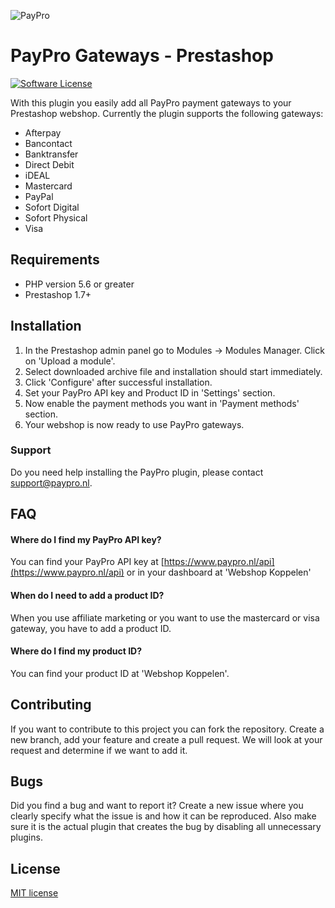 ![PayPro](https://paypro.nl/images/logo-ie.png)

# PayPro Gateways - Prestashop

[![Software License](https://img.shields.io/github/license/paypronl/prestashop-payments-plugin)](LICENSE)

With this plugin you easily add all PayPro payment gateways to your Prestashop webshop. Currently the plugin supports the following gateways:

- Afterpay
- Bancontact
- Banktransfer
- Direct Debit
- iDEAL
- Mastercard
- PayPal
- Sofort Digital
- Sofort Physical
- Visa

## Requirements

- PHP version 5.6 or greater
- Prestashop 1.7+

## Installation

1. In the Prestashop admin panel go to Modules -> Modules Manager. Click on 'Upload a module'.
2. Select downloaded archive file and installation should start immediately.
3. Click 'Configure' after successful installation.
4. Set your PayPro API key and Product ID in 'Settings' section.
5. Now enable the payment methods you want in 'Payment methods' section.
6. Your webshop is now ready to use PayPro gateways.

### Support

Do you need help installing the PayPro plugin, please contact support@paypro.nl.

## FAQ

#### Where do I find my PayPro API key?

You can find your PayPro API key at [https://www.paypro.nl/api](https://www.paypro.nl/api) or in your dashboard at 'Webshop Koppelen'

#### When do I need to add a product ID?

When you use affiliate marketing or you want to use the mastercard or visa gateway, you have to add a product ID.

#### Where do I find my product ID?

You can find your product ID at 'Webshop Koppelen'.

## Contributing

If you want to contribute to this project you can fork the repository. Create a new branch, add your feature and create a pull request. We will look at your request and determine if we want to add it.

## Bugs

Did you find a bug and want to report it? Create a new issue where you clearly specify what the issue is and how it can be reproduced. Also make sure it is the actual plugin that creates the bug by disabling all unnecessary plugins.

## License

[MIT license](http://opensource.org/licenses/MIT)
